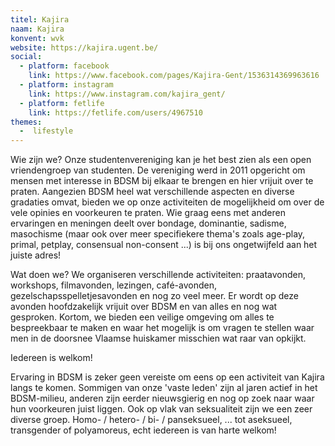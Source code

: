 ```yaml
---
titel: Kajira
naam: Kajira
konvent: wvk
website: https://kajira.ugent.be/
social:
  - platform: facebook
    link: https://www.facebook.com/pages/Kajira-Gent/1536314369963616
  - platform: instagram
    link: https://www.instagram.com/kajira_gent/
  - platform: fetlife
    link: https://fetlife.com/users/4967510
themes:
  -  lifestyle
---
```


Wie zijn we?
Onze studentenvereniging kan je het best zien als een open vriendengroep van studenten. De vereniging werd in 2011 opgericht om mensen met interesse in BDSM bij elkaar te brengen en hier vrijuit over te praten. Aangezien BDSM heel wat verschillende aspecten en diverse gradaties omvat, bieden we op onze activiteiten de mogelijkheid om over de vele opinies en voorkeuren te praten.
Wie graag eens met anderen ervaringen en meningen deelt over bondage, dominantie, sadisme, masochisme (maar ook over meer specifiekere thema's zoals age-play, primal, petplay, consensual non-consent ...) is bij ons ongetwijfeld aan het juiste adres!

Wat doen we?
We organiseren verschillende activiteiten: praatavonden, workshops, filmavonden, lezingen, café-avonden, gezelschapsspelletjesavonden en nog zo veel meer. Er wordt op deze avonden hoofdzakelijk vrijuit over BDSM en van alles en nog wat gesproken.
Kortom, we bieden een veilige omgeving om alles te bespreekbaar te maken en waar het mogelijk is om vragen te stellen waar men in de doorsnee Vlaamse huiskamer misschien wat raar van opkijkt.

Iedereen is welkom!

Ervaring in BDSM is zeker geen vereiste om eens op een activiteit van Kajira langs te komen. Sommigen van onze 'vaste leden' zijn al jaren actief in het BDSM-milieu, anderen zijn eerder nieuwsgierig en nog op zoek naar waar hun voorkeuren juist liggen. Ook op vlak van seksualiteit zijn we een zeer diverse groep. Homo- / hetero- / bi- / panseksueel, ... tot aseksueel, transgender of polyamoreus, echt iedereen is van harte welkom!
